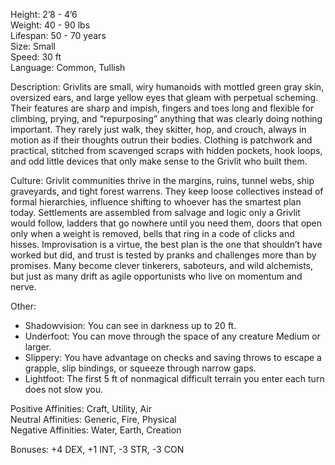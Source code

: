 Height: 2’8 - 4’6  
Weight: 40 - 90 lbs  
Lifespan: 50 - 70 years  
Size: Small  
Speed: 30 ft  
Language: Common, Tullish

Description: Grivlits are small, wiry humanoids with mottled green gray skin, oversized ears, and large yellow eyes that gleam with perpetual scheming. Their features are sharp and impish, fingers and toes long and flexible for climbing, prying, and “repurposing” anything that was clearly doing nothing important. They rarely just walk, they skitter, hop, and crouch, always in motion as if their thoughts outrun their bodies. Clothing is patchwork and practical, stitched from scavenged scraps with hidden pockets, hook loops, and odd little devices that only make sense to the Grivlit who built them.

Culture: Grivlit communities thrive in the margins, ruins, tunnel webs, ship graveyards, and tight forest warrens. They keep loose collectives instead of formal hierarchies, influence shifting to whoever has the smartest plan today. Settlements are assembled from salvage and logic only a Grivlit would follow, ladders that go nowhere until you need them, doors that open only when a weight is removed, bells that ring in a code of clicks and hisses. Improvisation is a virtue, the best plan is the one that shouldn’t have worked but did, and trust is tested by pranks and challenges more than by promises. Many become clever tinkerers, saboteurs, and wild alchemists, but just as many drift as agile opportunists who live on momentum and nerve.

Other:
- Shadowvision: You can see in darkness up to 20 ft.
- Underfoot: You can move through the space of any creature Medium or larger.
- Slippery: You have advantage on checks and saving throws to escape a grapple, slip bindings, or squeeze through narrow gaps.
- Lightfoot: The first 5 ft of nonmagical difficult terrain you enter each turn does not slow you.

Positive Affinities: Craft, Utility, Air  
Neutral Affinities: Generic, Fire, Physical  
Negative Affinities: Water, Earth, Creation  

Bonuses: +4 DEX, +1 INT, -3 STR, -3 CON